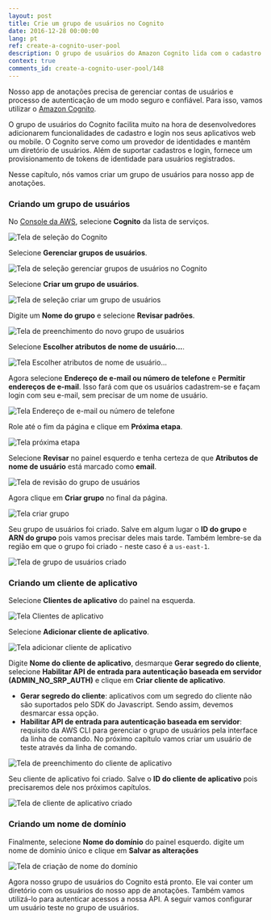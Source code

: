 ```yaml
---
layout: post
title: Crie um grupo de usuários no Cognito
date: 2016-12-28 00:00:00
lang: pt
ref: create-a-cognito-user-pool
description: O grupo de usuários do Amazon Cognito lida com o cadastro e login de usuários para apps web e mobile. Nós vamos criar um grupo de usuários no Cognito para armazenar e gerenciar os usuários do nosso app serverless. Vamos usar o e-mail como usuário na hora do login e vamos configurar nosso app como um cliente do nosso grupo de usuários.
context: true
comments_id: create-a-cognito-user-pool/148
---
```


Nosso app de anotações precisa de gerenciar contas de usuários e processo de autenticação de um modo seguro e confiável. Para isso, vamos utilizar o [Amazon Cognito](https://aws.amazon.com/pt/cognito/).

O grupo de usuários do Cognito facilita muito na hora de desenvolvedores adicionarem funcionalidades de cadastro e login nos seus aplicativos web ou mobile. O Cognito serve como um provedor de identidades e mantêm um diretório de usuários. Além de suportar cadastros e login, fornece um provisionamento de tokens de identidade para usuários registrados.

Nesse capítulo, nós vamos criar um grupo de usuários para nosso app de anotações.

### Criando um grupo de usuários

No [Console da AWS](https://console.aws.amazon.com), selecione **Cognito** da lista de serviços.

![Tela de seleção do Cognito](/assets/cognito-user-pool/select-cognito-service.png)

Selecione **Gerenciar grupos de usuários**.

![Tela de seleção gerenciar grupos de usuários no Cognito](/assets/cognito-user-pool/select-manage-your-user-pools.png)

Selecione **Criar um grupo de usuários**.

![Tela de seleção criar um grupo de usuários](/assets/cognito-user-pool/select-create-a-user-pool.png)

Digite um **Nome do grupo** e selecione **Revisar padrões**.

![Tela de preenchimento do novo grupo de usuários](/assets/cognito-user-pool/fill-in-user-pool-info.png)

Selecione **Escolher atributos de nome de usuário...**.

![Tela Escolher atributos de nome de usuário... ](/assets/cognito-user-pool/choose-username-attributes.png)

Agora selecione **Endereço de e-mail ou número de telefone** e **Permitir endereços de e-mail**. Isso fará com que os usuários cadastrem-se e façam login com seu e-mail, sem precisar de um nome de usuário.

![Tela Endereço de e-mail ou número de telefone](/assets/cognito-user-pool/select-email-address-as-username.png)

Role até o fim da página e clique em **Próxima etapa**.

![Tela próxima etapa](/assets/cognito-user-pool/select-next-step-attributes.png)

Selecione **Revisar** no painel esquerdo e tenha certeza de que **Atributos de nome de usuário** está marcado como **email**.

![Tela de revisão do grupo de usuários](/assets/cognito-user-pool/review-user-pool-settings.png)

Agora clique em **Criar grupo** no final da página.

![Tela criar grupo](/assets/cognito-user-pool/select-create-pool.png)

Seu grupo de usuários foi criado. Salve em algum lugar o **ID do grupo** e **ARN do grupo** pois vamos precisar deles mais tarde. Também lembre-se da região em que o grupo foi criado - neste caso é a `us-east-1`.

![Tela de grupo de usuários criado](/assets/cognito-user-pool/user-pool-created.png)

### Criando um cliente de aplicativo

Selecione **Clientes de aplicativo** do painel na esquerda.

![Tela Clientes de aplicativo](/assets/cognito-user-pool/select-user-pool-apps.png)

Selecione **Adicionar cliente de aplicativo**.

![Tela adicionar cliente de aplicativo](/assets/cognito-user-pool/select-add-an-app.png)

Digite **Nome do cliente de aplicativo**, desmarque **Gerar segredo do cliente**, selecione **Habilitar API de entrada para autenticação baseada em servidor (ADMIN_NO_SRP_AUTH)** e clique em **Criar cliente de aplicativo**.

-   **Gerar segredo do cliente**: aplicativos com um segredo do cliente não são suportados pelo SDK do Javascript. Sendo assim, devemos desmarcar essa opção.
-   **Habilitar API de entrada para autenticação baseada em servidor**: requisito da AWS CLI para gerenciar o grupo de usuários pela interface da linha de comando. No próximo capítulo vamos criar um usuário de teste através da linha de comando.

![Tela de preenchimento do cliente de aplicativo](/assets/cognito-user-pool/fill-user-pool-app-info.png)

Seu cliente de aplicativo foi criado. Salve o **ID do cliente de aplicativo** pois precisaremos dele nos próximos capítulos.

![Tela de cliente de aplicativo criado](/assets/cognito-user-pool/user-pool-app-created.png)

### Criando um nome de domínio

Finalmente, selecione **Nome do domínio** do painel esquerdo. digite um nome de domínio único e clique em **Salvar as alterações**

![Tela de criação de nome do domínio](/assets/cognito-user-pool/user-pool-domain-name.png)

Agora nosso grupo de usuários do Cognito está pronto. Ele vai conter um diretório com os usuários do nosso app de anotações. Também vamos utilizá-lo para autenticar acessos a nossa API. A seguir vamos configurar um usuário teste no grupo de usuários.
